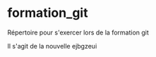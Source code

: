 ﻿# formation_git
Répertoire pour s'exercer lors de la formation git 

Il s'agit de la nouvelle ejbgzeui
